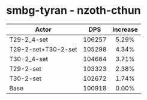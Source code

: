 # smbg-tyran - nzoth-cthun
| Actor | DPS | Increase |
|---|:---:|:---:|
|T29-2_4-set|106257|5.29%|
|T29-2-set+T30-2-set|105298|4.34%|
|T30-2_4-set|104664|3.71%|
|T29-2-set|103323|2.38%|
|T30-2-set|102672|1.74%|
|Base|100918|0.00%|
